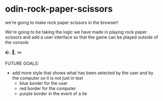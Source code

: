 # odin-rock-paper-scissors

we're going to make rock paper scissors in the browser!

We're going to be taking the logic we have made in playing rock paper scissors and add a user interface so that 
the game can be played outside of the console

🪨, 📝, ✂️ 


FUTURE GOALS:

- add more style that shows what has been selected by the user
and by the computer so it is not just in text
    - blue border for the user
    - red border for the computer
    - purple border in the event of a tie

